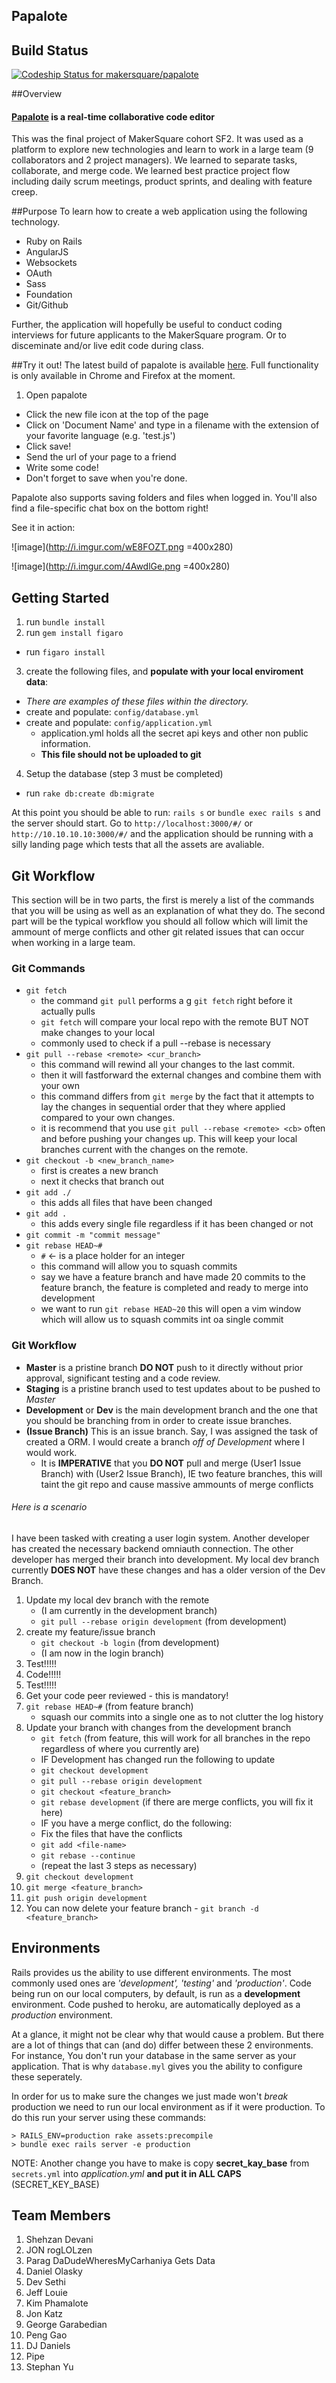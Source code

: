 ## Papalote

## Build Status
[ ![Codeship Status for makersquare/papalote](https://www.codeship.io/projects/b53e2560-4118-0132-e238-5e14300eaef6/status?branch=dev)](https://www.codeship.io/projects/44095)

##Overview
#### [Papalote](http://code.mks.io) is a real-time collaborative code editor  
This was the final project of MakerSquare cohort SF2.
It was used as a platform to explore new technologies and learn to work in a large team (9 collaborators and 2 project managers). We learned to separate tasks, collaborate, and merge code. We learned best practice project flow including daily scrum meetings, product sprints, and dealing with feature creep.

##Purpose
To learn how to create a web application using the following technology.

* Ruby on Rails
* AngularJS
* Websockets
* OAuth
* Sass
* Foundation
* Git/Github
  
Further, the application will hopefully be useful to conduct coding interviews for future applicants to the MakerSquare program. Or to disceminate and/or live edit code during class.

##Try it out!
The latest build of papalote is available [here](http://code.mks.io). Full functionality is only available in Chrome and Firefox at the moment.  
  
1. Open papalote
* Click the new file icon at the top of the page
* Click on 'Document Name' and type in a filename with the extension of your favorite language (e.g. 'test.js')
* Click save!
* Send the url of your page to a friend
* Write some code! 
* Don't forget to save when you're done.  
  
Papalote also supports saving folders and files when logged in. You'll also find a file-specific chat box on the bottom right!

See it in action:  

![image](http://i.imgur.com/wE8FOZT.png =400x280)  

![image](http://i.imgur.com/4AwdlGe.png =400x280)
## Getting Started

1. run `bundle install`
2. run `gem install figaro`
  * run `figaro install`
3. create the following files, and **populate with your local enviroment data**:
  * *There are examples of these files within the directory.*
  * create and populate: `config/database.yml`
  * create and populate: `config/application.yml`
    * application.yml holds all the secret api keys and other non public information.
    * **This file should not be uploaded to git**
4. Setup the database (step 3 must be completed)
  * run `rake db:create db:migrate`

At this point you should be able to run: `rails s` or `bundle exec rails s` and the server should start.
Go to `http://localhost:3000/#/` or `http://10.10.10.10:3000/#/` and the application should be running with a silly landing page which tests that all the assets are avaliable.

## Git Workflow

This section will be in two parts, the first is merely a list of the commands that you will be using as well as an explanation of what they do.  The second part will be the typical workflow you should all follow which will limit the ammount of merge conflicts and other git related issues that can occur when working in a large team.

### Git Commands

* `git fetch`
	* the command `git pull` performs a g `git fetch` right before it actually pulls
	* `git fetch` will compare your local repo with the remote BUT NOT make changes to your local
	* commonly used to check if a pull --rebase is necessary
* `git pull --rebase <remote> <cur_branch>`
	* this command will rewind all your changes to the last commit.
	* then it will fastforward the external changes and combine them with your own
	* this command differs from `git merge` by the fact that it attempts to lay the changes in sequential order that they where applied compared to your own changes.
	* it is recommend that you use `git pull --rebase <remote> <cb>` often and before pushing your changes up.  This will keep your local branches current with the changes on the remote.
* `git checkout -b <new_branch_name>`
	* first is creates a new branch
	* next it checks that branch out
* `git add ./`
	* this adds all files that have been changed
* `git add .`
	* this adds every single file regardless if it has been changed or not
* `git commit -m "commit message"`
* `git rebase HEAD~#`
	* `#` <- is a place holder for an integer
	* this command will allow you to squash commits
	* say we have a feature branch and have made 20 commits to the feature branch, the feature is completed and ready to merge into development
	* we want to run `git rebase HEAD~20` this will open a vim window which will allow us to squash commits int oa single commit

### Git Workflow

* **Master** is a pristine branch **DO NOT** push to it directly without prior approval, significant testing and a code review.
* **Staging** is a pristine branch used to test updates about to be pushed to *Master*
* **Development** or **Dev** is the main development branch and the one that you should be branching from in order to create issue branches.
* **(Issue Branch)** This is an issue branch.  Say, I was assigned the task of created a ORM.  I would create a branch *off of Development* where I would work.
	* It is **IMPERATIVE** that you **DO NOT** pull and merge (User1 Issue Branch) with (User2 Issue Branch), IE two feature branches,  this will taint the git repo and cause massive ammounts of merge conflicts

###### Here is a scenario

I have been tasked with creating a user login system.  Another developer has created the necessary backend omniauth connection.  The other developer has merged their branch into development.  My local dev branch currently **DOES NOT** have these changes and has a older version of the Dev Branch.

1. Update my local dev branch with the remote
	* (I am currently in the development branch)
	* `git pull --rebase origin development` (from development)
2. create my feature/issue branch
	* `git checkout -b login` (from development)
	* (I am now in the login branch)
3. Test!!!!!
4. Code!!!!!
5. Test!!!!!
6. Get your code peer reviewed - this is mandatory!
7. `git rebase HEAD~#` (from feature branch)
	* squash our commits into a single one as to not clutter the log history
8. Update your branch with changes from the development branch
	* `git fetch` (from feature, this will work for all branches in the repo regardless of where you currently are)
	* IF Development has changed run the following to update
	* `git checkout development`
	* `git pull --rebase origin development`
	* `git checkout <feature_branch>`
	* `git rebase development` (if there are merge conflicts, you will fix it here)
	* IF you have a merge conflict, do the following:
	* Fix the files that have the conflicts
	* `git add <file-name>`
	* `git rebase --continue`
	* (repeat the last 3 steps as necessary)
9. `git checkout development`
10. `git merge <feature_branch>`
11. `git push origin development`
12. You can now delete your feature branch - `git branch -d <feature_branch>`

## Environments
Rails provides us the ability to use different environments. The most commonly used ones are *'development', 'testing'* and *'production'*. Code being run on our local computers, by default, is run as a **development** environment. Code pushed to heroku, are automatically deployed as a *production* environment. 

At a glance, it might not be clear why that would cause a problem. But there are a lot of things that can (and do) differ between these 2 environments. For instance, You don't run your database in the same server as your application. That is why `database.myl` gives you the ability to configure these seperately.

In order for us to make sure the changes we just made won't *break* production we need to run our local environment as if it were production. To do this run your server using these commands:


```
> RAILS_ENV=production rake assets:precompile
> bundle exec rails server -e production
```

NOTE: Another change you have to make is copy **secret_kay_base** from `secrets.yml` into *application.yml*  **and put it in ALL CAPS** (SECRET_KEY_BASE)

## Team Members

1. Shehzan Devani
2. JON rogLOLzen
3. Parag DaDudeWheresMyCarhaniya Gets Data
4. Daniel Olasky
5. Dev Sethi
6. Jeff Louie
8. Kim Phamalote
9. Jon Katz
10. George Garabedian
11. Peng Gao
12. DJ Daniels
13. Pipe
14. Stephan Yu
